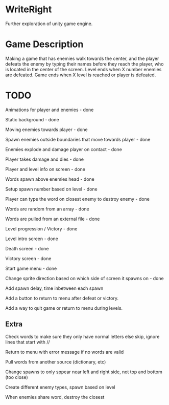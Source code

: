 # WriteRight

Further exploration of unity game engine. 

# Game Description
Making a game that has enemies walk towards the center, and the player defeats the enemy by typing their names before they reach the player, who is located in the center of the screen. Level ends when X number enemies are defeated. Game ends when X level is reached or player is defeated.

# TODO
Animations for player and enemies - done

Static background - done

Moving enemies towards player - done

Spawn enemies outside boundaries that move towards player - done

Enemies explode and damage player on contact - done

Player takes damage and dies - done

Player and level info on screen - done

Words spawn above enemies head - done

Setup spawn number based on level - done

Player can type the word on closest enemy to destroy enemy - done

Words are random from an array - done

Words are pulled from an external file - done

Level progression / Victory - done

Level intro screen - done

Death screen - done

Victory screen - done

Start game menu - done

Change sprite direction based on which side of screen it spawns on - done

Add spawn delay, time inbetween each spawn

Add a button to return to menu after defeat or victory.

Add a way to quit game or return to menu during levels.

## Extra

Check words to make sure they only have normal letters else skip, ignore lines that start with //

Return to menu with error message if no words are valid

Pull words from another source (dictionary, etc)

Change spawns to only sppear near left and right side, not top and bottom (too close)

Create different enemy types, spawn based on level

When enemies share word, destroy the closest
